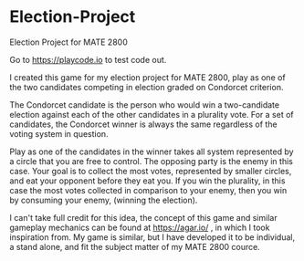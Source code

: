 # Election-Project
Election Project for MATE 2800

Go to https://playcode.io to test code out.

I created this game for my election project for MATE 2800, play as one of the two candidates competing in election graded on Condorcet criterion.

The Condorcet candidate is the person who would win a two-candidate election against each of the other candidates in a plurality vote. For a set of candidates, the Condorcet winner is always the same regardless of the voting system in question.

Play as one of the candidates in the winner takes all system represented by a circle that you are free to control. The opposing party is the enemy in this case. Your goal is to collect the most votes, represented by smaller circles, and eat your opponent before they eat you. If you win the plurality, in this case the most votes collected in comparison to your enemy, then you win by consuming your enemy, (winning the election). 

I can't take full credit for this idea, the concept of this game and similar gameplay mechanics can be found at https://agar.io/ , in which I took inspiration from. My game is similar, but I have developed it to be individual, a stand alone, and fit the subject matter of my MATE 2800 cource. 
